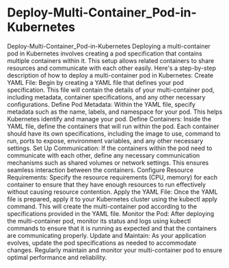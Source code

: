 # Deploy-Multi-Container_Pod-in-Kubernetes
Deploy-Multi-Container_Pod-in-Kubernetes
Deploying a multi-container pod in Kubernetes involves creating a pod specification that contains multiple containers within it. This setup allows related containers to share resources and communicate with each other easily. Here's a step-by-step description of how to deploy a multi-container pod in Kubernetes:
 Create YAML File: Begin by creating a YAML file that defines your pod specification. This file will contain the details of your multi-container pod, including metadata, container specifications, and any other necessary configurations.
Define Pod Metadata: Within the YAML file, specify metadata such as the name, labels, and namespace for your pod. This helps Kubernetes identify and manage your pod.
Define Containers: Inside the YAML file, define the containers that will run within the pod. Each container should have its own specifications, including the image to use, command to run, ports to expose, environment variables, and any other necessary settings.
Set Up Communication: If the containers within the pod need to communicate with each other, define any necessary communication mechanisms such as shared volumes or network settings. This ensures seamless interaction between the containers.
Configure Resource Requirements: Specify the resource requirements (CPU, memory) for each container to ensure that they have enough resources to run effectively without causing resource contention.
Apply the YAML File: Once the YAML file is prepared, apply it to your Kubernetes cluster using the kubectl apply command. This will create the multi-container pod according to the specifications provided in the YAML file.
Monitor the Pod: After deploying the multi-container pod, monitor its status and logs using kubectl commands to ensure that it is running as expected and that the containers are communicating properly.
Update and Maintain: As your application evolves, update the pod specifications as needed to accommodate changes. Regularly maintain and monitor your multi-container pod to ensure optimal performance and reliability.
